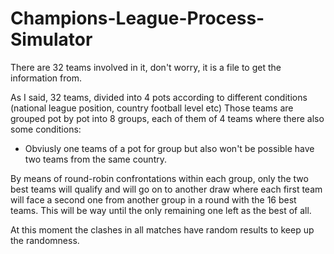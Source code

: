 # Champions-League-Process-Simulator
There are 32 teams involved in it, don't worry, it is a file to get the information from.

As I said, 32 teams, divided into 4 pots according to different conditions (national league position, country football level etc)
Those teams are grouped pot by pot into 8 groups, each of them of 4 teams where there also some conditions:
  - Obviusly one teams of a pot for group but also won't be possible have two teams from the same country.
  
By means of round-robin confrontations within each group, only the two best teams will qualify and will go on to another draw where each first team will face a second one from another group in a round with the 16 best teams.
This will be way until the only remaining one left as the best of all.

At this moment the clashes in all matches have random results to keep up the randomness.
